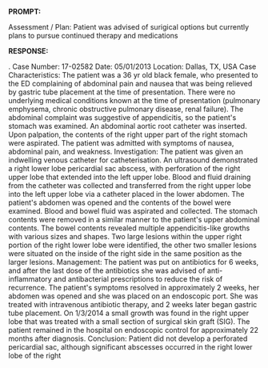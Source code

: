 **PROMPT:**

Assessment / Plan: Patient was advised of surigical options but currently plans to pursue continued therapy and medications

**RESPONSE:**

 .  Case Number: 17-02582  Date: 05/01/2013  Location: Dallas, TX, USA  Case Characteristics: The patient was a 36 yr old black female, who presented to the ED complaining of abdominal pain and nausea that was being relieved by gastric tube placement at the time of presentation. There were no underlying medical conditions known at the time of presentation (pulmonary emphysema, chronic obstructive pulmonary disease, renal failure). The abdominal complaint was suggestive of appendicitis, so the patient's stomach was examined. An abdominal aortic root catheter was inserted. Upon palpation, the contents of the right upper part of the right stomach were aspirated. The patient was admitted with symptoms of nausea, abdominal pain, and weakness.  Investigation: The patient was given an indwelling venous catheter for catheterisation. An ultrasound demonstrated a right lower lobe pericardial sac abscess, with perforation of the right upper lobe that extended into the left upper lobe. Blood and fluid draining from the catheter was collected and transferred from the right upper lobe into the left upper lobe via a catheter placed in the lower abdomen. The patient's abdomen was opened and the contents of the bowel were examined. Blood and bowel fluid was aspirated and collected. The stomach contents were removed in a similar manner to the patient's upper abdominal contents. The bowel contents revealed multiple appendicitis-like growths with various sizes and shapes. Two large lesions within the upper right portion of the right lower lobe were identified, the other two smaller lesions were situated on the inside of the right side in the same position as the larger lesions.  Management: The patient was put on antibiotics for 6 weeks, and after the last dose of the antibiotics she was advised of anti-inflammatory and antibacterial prescriptions to reduce the risk of recurrence. The patient's symptoms resolved in approximately 2 weeks, her abdomen was opened and she was placed on an endoscopic port. She was treated with intravenous antibiotic therapy, and 2 weeks later began gastric tube placement. On 1/3/2014 a small growth was found in the right upper lobe that was treated with a small section of surgical skin graft (SIG). The patient remained in the hospital on endoscopic control for approximately 22 months after diagnosis.  Conclusion: Patient did not develop a perforated pericardial sac, although significant abscesses occurred in the right lower lobe of the right